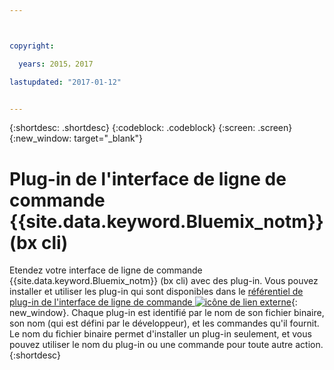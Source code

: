 ```yaml
---



copyright:

  years: 2015，2017

lastupdated: "2017-01-12"


---
```


{:shortdesc: .shortdesc}
{:codeblock: .codeblock}
{:screen: .screen}
{:new_window: target="_blank"}

# Plug-in de l'interface de ligne de commande {{site.data.keyword.Bluemix_notm}} (bx cli)

Etendez votre interface de ligne de commande {{site.data.keyword.Bluemix_notm}} (bx cli) avec des plug-in. Vous pouvez installer et utiliser les plug-in qui sont disponibles dans le [référentiel de plug-in de l'interface de ligne de commande ![icône de lien externe](../icons/launch-glyph.svg)](http://plugins.ng.bluemix.net/){: new_window}. Chaque plug-in est identifié par le nom de son fichier binaire, son nom (qui est défini par le développeur), et les commandes qu'il fournit. Le nom du fichier binaire permet d'installer un plug-in seulement, et vous pouvez utiliser le nom du plug-in ou une commande pour toute autre action.
{:shortdesc}
